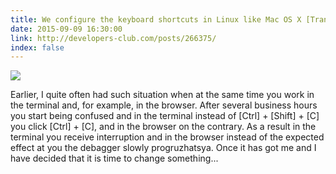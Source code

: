 ```yaml
---
title: We configure the keyboard shortcuts in Linux like Mac OS X [Translation]
date: 2015-09-09 16:30:00
link: http://developers-club.com/posts/266375/
index: false
---
```


![](https://habrastorage.org/files/8f1/55e/18d/8f155e18dc4b4f1f80113941c5ad32ab.png)

Earlier, I quite often had such situation when at the same time you work in the terminal and, for example, in the browser.
After several business hours you start being confused and in the terminal instead of [Ctrl] + [Shift] + [C] you click [Ctrl] + [C], and in the browser on the contrary. As a result in the terminal you receive interruption and in the browser instead of the expected effect at you the debagger slowly progruzhatsya.
Once it has got me and I have decided that it is time to change something...

<!--more-->
